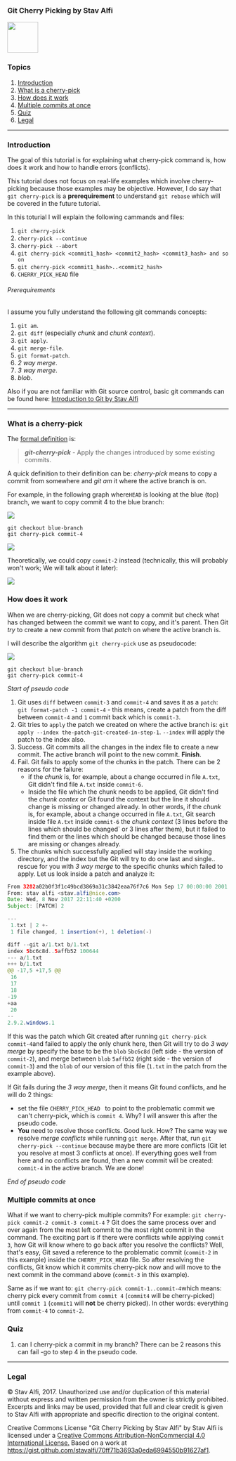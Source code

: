### Git Cherry Picking by Stav Alfi

<img src="http://pvsousalima.github.io/grupython_apresentacao/images/Git-Icon-Black.png" width="70" height="70">

### Topics

1. [Introduction](#introduction)
2. [What is a cherry-pick](#what-is-a-cherry-pick)
3. [How does it work](#how-does-it-work)
4. [Multiple commits at once](#multiple-commits-at-once)
5. [Quiz](#quiz)
6. [Legal](#legal)

---

### Introduction

The goal of this tutorial is for explaining what cherry-pick command is, how does it work and how to handle errors (conflicts).

This tutorial does not focus on real-life examples which involve cherry-picking because those examples may be objective. However, I do say that `git cherry-pick` is a __prerequirement__ to understand `git rebase` which will be covered in the future tutorial.

In this toturial I will explain the following cammands and files:
1. `git cherry-pick`
2. `cherry-pick --continue`
3. `cherry-pick --abort`
4. `git cherry-pick <commit1_hash> <commit2_hash> <commit3_hash> and so on`
5. `git cherry-pick <commit1_hash>..<commit2_hash>`
6. `CHERRY_PICK_HEAD` file

###### Prerequirements

I assume you fully understand the following git commands concepts:
1. `git am`.
2. `git diff` (especially _chunk_ and _chunk context_).
3. `git apply`.
4. `git merge-file`.
5. `git format-patch`.
6. _2 way merge_.
7. _3 way merge_.
8. _blob_.

Also if you are not familiar with Git source control, basic git commands can be found here: [Introduction to Git by Stav Alfi](https://gist.github.com/stavalfi/1020abe20960c2daf215410da56250eb)

---

### What is a cherry-pick

The [formal definition](https://git-scm.com/docs/git-cherry-pick) is:

> ___git-cherry-pick___ - Apply the changes introduced by some existing commits.

A quick definition to their definition can be: _cherry-pick_ means to copy a commit from somewhere and _git am_ it where the active branch is on.

For example,  in the following graph where`HEAD` is looking at the blue (top) branch, we want to copy commit 4 to the blue branch:

![](https://i.imgur.com/FGyDQKO.jpg)

```git
git checkout blue-branch
git cherry-pick commit-4
```
![](https://i.imgur.com/uthHw1m.jpg)

Theoretically, we could copy `commit-2` instead (technically, this will probably won't work; We will talk about it later):

![](https://i.imgur.com/p1ZPzNK.jpg)

### How does it work

When we are cherry-picking, Git does not copy a commit but check what has changed between the commit we want to copy, and it's parent. Then Git _try_ to create a new commit from that _patch_ on where the active branch is.  

I will describe the algorithm `git cherry-pick` use as pseudocode:

![](https://i.imgur.com/FGyDQKO.jpg)

```git
git checkout blue-branch
git cherry-pick commit-4
```

_Start of pseudo code_

1. Git uses `diff` between `commit-3` and `commit-4` and saves it as a `patch`:
`git format-patch -1 commit-4` - this means, create a patch from the diff between `commit-4` and `1` commit back which is `commit-3`.
2. Git tries to `apply` the patch we created on where the active branch is:
`git apply --index the-patch-git-created-in-step-1`. `--index` will apply the patch to the index also.
3. Success. Git commits all the changes in the index file to create a new commit. The active branch will point to the new commit. __Finish__.
4. Fail. Git fails to apply some of the chunks in the patch.  There can be 2 reasons for the failure:
      * if the _chunk_ is, for example, about a change occurred in file `A.txt`, Git didn't find file `A.txt` inside `commit-6`.
      * Inside the file which the chunk needs to be applied, Git didn't find the _chunk contex_ or Git found the context but the line it should change is missing or changed already. In other words, if the _chunk_ is, for example, about a change occurred in file `A.txt`, Git search inside file `A.txt` inside `commit-6` the _chunk context_ (3 lines before the lines which should be changed` or 3 lines after them), but it failed to find them or the lines which should be changed because those lines are missing or changes already.
5. The chunks which successfully applied will stay inside the working directory, and the index but the Git will try to do one last and single.. rescue for you with _3 way merge_ to the specific chunks which failed to apply.  Let us look inside a patch and analyze it:

```java
From 3282a02b0f3f1c49bcd3869a31c3842eaa76f7c6 Mon Sep 17 00:00:00 2001
From: stav alfi <stav.alfi@nice.com>
Date: Wed, 8 Nov 2017 22:11:40 +0200
Subject: [PATCH] 2

---
 1.txt | 2 +-
 1 file changed, 1 insertion(+), 1 deletion(-)

diff --git a/1.txt b/1.txt
index 5bc6c8d..5affb52 100644
--- a/1.txt
+++ b/1.txt
@@ -17,5 +17,5 @@
 16
 17
 18
-19
+aa
 20
-- 
2.9.2.windows.1
```
If this was the patch which Git created after running `git cherry-pick commit-4`and failed to apply the only chunk here, then Git will try to do _3 way merge_ by specify the base to be the `blob` `5bc6c8d` (left side - the version of `commit-2`), and merge between `blob` `5affb52` (right side - the version of `commit-3`) and the `blob` of our version of this file (`1.txt` in the patch from the example above). 

If Git fails during the _3 way merge_, then it means Git found conflicts, and he will do 2 things:
* set the file `CHERRY_PICK_HEAD ` to point to the problematic commit we can't cherry-pick, which is `commit 4`. Why? I will answer this after the pseudo code.
* __You__ need to resolve those conflicts. Good luck. How? The same way we resolve _merge conflicts_ while running `git merge`. After that, run `git cherry-pick --continue` because maybe there are more conflicts (Git let you resolve at most 3 conflicts at once). If everything goes well from here and no conflicts are found, then a new commit will be created: `commit-4` in the active branch. We are done!

_End of pseudo code_

### Multiple commits at once

What if we want to cherry-pick multiple commits? For example: `git cherry-pick commit-2 commit-3 commit-4` ? Git does the same process over and over again from the most left commit to the most right commit in the command.
The exciting part is if there were conflicts while applying `commit 3`, how Git will know where to go back after you resolve the conflicts? Well, that's easy, Git saved a reference to the problematic commit (`commit-2` in this example) inside the `CHERRY_PICK_HEAD` file. So after resolving the conflicts, Git know which it commits cherry-pick now and will move to the next commit in the command above (`commit-3` in this example).

Same as if we want to: `git cherry-pick commit-1..commit-4`which means: cherry pick every commit from `commit 4` (`commit4` will be cherry-picked) until `commit 1`  (`commit1` will __not__ be cherry picked). In other words: everything from `commit-4` to `commit-2`.

### Quiz

1. can I cherry-pick a commit in my branch? There can be 2 reasons this can fail -go to step 4 in the pseudo code.

-----

### Legal

© Stav Alfi, 2017. Unauthorized use and/or duplication of this material without express and written permission from the owner is strictly prohibited. Excerpts and links may be used, provided that full and clear
credit is given to Stav Alfi with appropriate and specific direction to the original content.

Creative Commons License "Git Cherry Picking by Stav Alfi" by Stav Alfi is licensed under a [Creative Commons Attribution-NonCommercial 4.0 International License.](http://creativecommons.org/licenses/by-nc/4.0/)
Based on a work at https://gist.github.com/stavalfi/70ff71b3693a0eda6994550b91627af1.